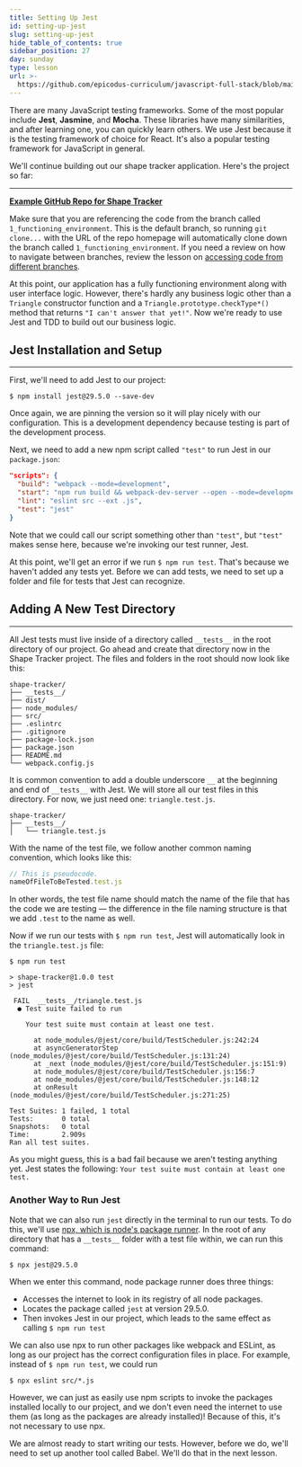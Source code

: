 ```yaml
---
title: Setting Up Jest
id: setting-up-jest
slug: setting-up-jest
hide_table_of_contents: true
sidebar_position: 27
day: sunday
type: lesson
url: >-
  https://github.com/epicodus-curriculum/javascript-full-stack/blob/main/1d_setting_up_jest.md
---
```


There are many JavaScript testing frameworks. Some of the most popular include **Jest**, **Jasmine**, and **Mocha**. These libraries have many similarities, and after learning one, you can quickly learn others. We use Jest because it is the testing framework of choice for React. It's also a popular testing framework for JavaScript in general.

We'll continue building out our shape tracker application. Here's the project so far:

---
**[<i class="glyphicon glyphicon-folder-open"></i>  Example GitHub Repo for Shape Tracker](https://github.com/epicodus-lessons/section-5-shape-tracker)**

Make sure that you are referencing the code from the branch called `1_functioning_environment`. This is the default branch, so running `git clone...` with the URL of the repo homepage will automatically clone down the branch called `1_functioning_environment`. If you need a review on how to navigate between branches, review the lesson on [accessing code from different branches](https://new.learnhowtoprogram.com/intermediate-javascript/object-oriented-javascript/accessing-code-from-different-branches). 

At this point, our application has a fully functioning environment along with user interface logic. However, there's hardly any business logic other than a `Triangle` constructor function and a `Triangle.prototype.checkType*()` method that returns `"I can't answer that yet!"`. Now we're ready to use Jest and TDD to build out our business logic.

## Jest Installation and Setup
---

First, we'll need to add Jest to our project:

```shell
$ npm install jest@29.5.0 --save-dev
```

Once again, we are pinning the version so it will play nicely with our configuration. This is a development dependency because testing is part of the development process.

Next, we need to add a new npm script called `"test"` to run Jest in our `package.json`:

```json
"scripts": {
  "build": "webpack --mode=development",
  "start": "npm run build && webpack-dev-server --open --mode=development",
  "lint": "eslint src --ext .js",
  "test": "jest" 
}
```

Note that we could call our script something other than `"test"`, but `"test"` makes sense here, because we're invoking our test runner, Jest.

At this point, we'll get an error if we run `$ npm run test`. That's because we haven't added any tests yet. Before we can add tests, we need to set up a folder and file for tests that Jest can recognize.

## Adding A New Test Directory
---

All Jest tests must live inside of a directory called `__tests__` in the root directory of our project. Go ahead and create that directory now in the Shape Tracker project. The files and folders in the root should now look like this:

```
shape-tracker/
├── __tests__/
├── dist/
├── node_modules/
├── src/
├── .eslintrc
├── .gitignore
├── package-lock.json
├── package.json
├── README.md
└── webpack.config.js
```

It is common convention to add a double underscore `__` at the beginning and end of `__tests__` with Jest. We will store all our test files in this directory. For now, we just need one: `triangle.test.js`. 

```
shape-tracker/
├── __tests__/
│   └── triangle.test.js
```

With the name of the test file, we follow another common naming convention, which looks like this:

```js
// This is pseudocode.
nameOfFileToBeTested.test.js
```

In other words, the test file name should match the name of the file that has the code we are testing — the difference in the file naming structure is that we add `.test` to the name as well.

Now if we run our tests with `$ npm run test`, Jest will automatically look in the `triangle.test.js` file:

```shell
$ npm run test

> shape-tracker@1.0.0 test
> jest

 FAIL  __tests__/triangle.test.js
  ● Test suite failed to run

    Your test suite must contain at least one test.

      at node_modules/@jest/core/build/TestScheduler.js:242:24   
      at asyncGeneratorStep (node_modules/@jest/core/build/TestScheduler.js:131:24)
      at _next (node_modules/@jest/core/build/TestScheduler.js:151:9)
      at node_modules/@jest/core/build/TestScheduler.js:156:7    
      at node_modules/@jest/core/build/TestScheduler.js:148:12   
      at onResult (node_modules/@jest/core/build/TestScheduler.js:271:25)

Test Suites: 1 failed, 1 total
Tests:       0 total
Snapshots:   0 total
Time:        2.909s
Ran all test suites.
```

As you might guess, this is a bad fail because we aren't testing anything yet. Jest states the following: `Your test suite must contain at least one test.`

### Another Way to Run Jest

Note that we can also run `jest` directly in the terminal to run our tests. To do this, we'll use [npx, which is node's package runner](https://nodejs.dev/learn/the-npx-nodejs-package-runner). In the root of any directory that has a `__tests__` folder with a test file within, we can run this command:

```shell
$ npx jest@29.5.0
```

When we enter this command, node package runner does three things:

* Accesses the internet to look in its registry of all node packages.
* Locates the package called `jest` at version 29.5.0. 
* Then invokes Jest in our project, which leads to the same effect as calling `$ npm run test`

We can also use npx to run other packages like webpack and ESLint, as long as our project has the correct configuration files in place. For example, instead of `$ npm run test`, we could run

```
$ npx eslint src/*.js
```

However, we can just as easily use npm scripts to invoke the packages installed locally to our project, and we don't even need the internet to use them (as long as the packages are already installed)! Because of this, it's not necessary to use npx.

We are almost ready to start writing our tests. However, before we do, we'll need to set up another tool called Babel. We'll do that in the next lesson.